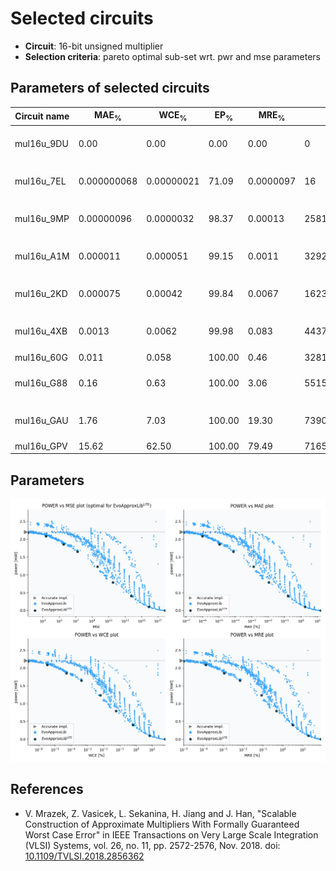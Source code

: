 
Selected circuits
===================
 - **Circuit**: 16-bit unsigned multiplier
 - **Selection criteria**: pareto optimal sub-set wrt. pwr and mse parameters

Parameters of selected circuits
----------------------------

| Circuit name | MAE<sub>%</sub> | WCE<sub>%</sub> | EP<sub>%</sub> | MRE<sub>%</sub> | MSE | Download |
| --- |  --- | --- | --- | --- | --- | --- | 
| mul16u_9DU | 0.00 | 0.00 | 0.00 | 0.00 | 0 |  [[Verilog](mul16u_9DU.v)] [[Verilog<sub>PDK45</sub>](mul16u_9DU_pdk45.v)] [[C](mul16u_9DU.c)] |
| mul16u_7EL | 0.000000068 | 0.00000021 | 71.09 | 0.0000097 | 16 |  [[Verilog](mul16u_7EL.v)] [[Verilog<sub>PDK45</sub>](mul16u_7EL_pdk45.v)] [[C](mul16u_7EL.c)] |
| mul16u_9MP | 0.00000096 | 0.0000032 | 98.37 | 0.00013 | 2581 |  [[Verilog](mul16u_9MP.v)] [[Verilog<sub>PDK45</sub>](mul16u_9MP_pdk45.v)] [[C](mul16u_9MP.c)] |
| mul16u_A1M | 0.000011 | 0.000051 | 99.15 | 0.0011 | 329216 |  [[Verilog](mul16u_A1M.v)] [[Verilog<sub>PDK45</sub>](mul16u_A1M_pdk45.v)] [[C](mul16u_A1M.c)] |
| mul16u_2KD | 0.000075 | 0.00042 | 99.84 | 0.0067 | 16238.254e3 |  [[Verilog](mul16u_2KD.v)] [[Verilog<sub>PDK45</sub>](mul16u_2KD_pdk45.v)] [[C](mul16u_2KD.c)] |
| mul16u_4XB | 0.0013 | 0.0062 | 99.98 | 0.083 | 44379.574e5 |  [[Verilog](mul16u_4XB.v)] [[Verilog<sub>PDK45</sub>](mul16u_4XB_pdk45.v)] [[C](mul16u_4XB.c)] |
| mul16u_60G | 0.011 | 0.058 | 100.00 | 0.46 | 32818.049e7 |  [[Verilog](mul16u_60G.v)]  [[C](mul16u_60G.c)] |
| mul16u_G88 | 0.16 | 0.63 | 100.00 | 3.06 | 55158.891e9 |  [[Verilog](mul16u_G88.v)] [[Verilog<sub>PDK45</sub>](mul16u_G88_pdk45.v)] [[C](mul16u_G88.c)] |
| mul16u_GAU | 1.76 | 7.03 | 100.00 | 19.30 | 73909.015e11 |  [[Verilog](mul16u_GAU.v)] [[Verilog<sub>PDK45</sub>](mul16u_GAU_pdk45.v)] [[C](mul16u_GAU.c)] |
| mul16u_GPV | 15.62 | 62.50 | 100.00 | 79.49 | 71651.74e13 |  [[Verilog](mul16u_GPV.v)]  [[C](mul16u_GPV.c)] |
    
Parameters
--------------
![Parameters figure](fig.png)

References
--------------
   - V. Mrazek, Z. Vasicek, L. Sekanina, H. Jiang and J. Han, "Scalable Construction of Approximate Multipliers With Formally Guaranteed Worst Case Error" in IEEE Transactions on Very Large Scale Integration (VLSI) Systems, vol. 26, no. 11, pp. 2572-2576, Nov. 2018. doi: [10.1109/TVLSI.2018.2856362](https://dx.doi.org/10.1109/TVLSI.2018.2856362)

             